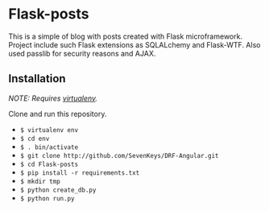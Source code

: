 # Flask-posts
This is a simple of blog with posts created with Flask microframework. Project include such Flask extensions as SQLALchemy and Flask-WTF. Also used passlib for security reasons and AJAX.

## Installation

*NOTE: Requires [virtualenv](http://virtualenv.readthedocs.org/en/latest/).*

  Clone and run this repository.
* `$ virtualenv env`
* `$ cd env`
* `$ . bin/activate`
* `$ git clone http://github.com/SevenKeys/DRF-Angular.git`
* `$ cd Flask-posts`
* `$ pip install -r requirements.txt`
* `$ mkdir tmp`
* `$ python create_db.py`
* `$ python run.py`
